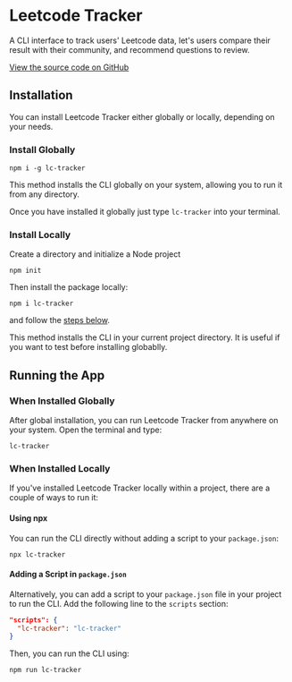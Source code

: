 # Leetcode Tracker

A CLI interface to track users' Leetcode data, let's users compare their result
with their community, and recommend questions to review.

[View the source code on GitHub](https://github.com/TimEngleSF/leetcode-tracker)

## Installation

You can install Leetcode Tracker either globally or locally, depending on your
needs.

### Install Globally

`npm i -g lc-tracker`

This method installs the CLI globally on your system, allowing you to run it
from any directory.

Once you have installed it globally just type `lc-tracker` into your terminal.

### Install Locally

Create a directory and initialize a Node project

`npm init`

Then install the package locally:

`npm i lc-tracker`

and follow the [steps below](#when-installed-locally).

This method installs the CLI in your current project directory. It is useful if
you want to test before installing globablly.

## Running the App

### When Installed Globally

After global installation, you can run Leetcode Tracker from anywhere on your
system. Open the terminal and type:

`lc-tracker`

### When Installed Locally

If you've installed Leetcode Tracker locally within a project, there are a
couple of ways to run it:

#### Using npx

You can run the CLI directly without adding a script to your `package.json`:

`npx lc-tracker`

#### Adding a Script in `package.json`

Alternatively, you can add a script to your `package.json` file in your project
to run the CLI. Add the following line to the `scripts` section:

```json
"scripts": {
  "lc-tracker": "lc-tracker"
}
```

Then, you can run the CLI using:

`npm run lc-tracker`
